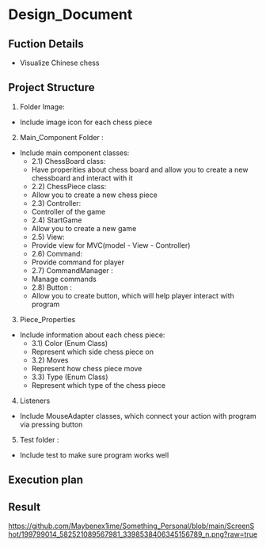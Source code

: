 # Design_Document
## Fuction Details
- Visualize Chinese chess
## Project Structure
1. Folder Image: 
  - Include image icon for each chess piece
2. Main_Component Folder : 
  - Include main component classes:
    - 2.1) ChessBoard class:
    - Have properities about chess board and allow you to create a new chessboard and interact with it
    - 2.2) ChessPiece class:
    - Allow you to create a new chess piece
    - 2.3) Controller:
    - Controller of the game
    - 2.4) StartGame
    - Allow you to create a new game
    - 2.5) View:
    - Provide view for MVC(model - View - Controller)
    - 2.6) Command:
    - Provide command for player
    - 2.7) CommandManager : 
    - Manage commands
    - 2.8) Button : 
    - Allow you to create button, which will help player interact with program
3. Piece_Properties
  - Include information about each chess piece:
    - 3.1) Color (Enum Class)
    - Represent which side chess piece on
    - 3.2) Moves
    - Represent how chess piece move
    - 3.3) Type (Enum Class)
    - Represent which type of the chess piece 
4. Listeners
  - Include MouseAdapter classes, which connect your action with program via pressing button
5. Test folder : 
  - Include test to make sure program works well 
## Execution plan 
## Result 
https://github.com/Maybenex1ime/Something_Personal/blob/main/ScreenShot/199799014_582521089567981_3398538406345156789_n.png?raw=true
